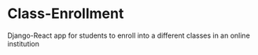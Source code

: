 # Class-Enrollment
Django-React app for students to enroll into a different classes in an online institution
